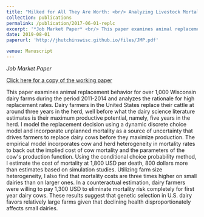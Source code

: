 ```yaml
---
title: "Milked for All They Are Worth: <br/> Analyzing Livestock Mortality Costs in a Dynamic Discrete Choice Model"
collection: publications
permalink: /publication/2017-06-01-replc
excerpt: '*Job Market Paper* <br/> This paper examines animal replacement behavior for over 1,000 Wisconsin dairy farms during the period 2011-2014 and analyzes the rationale for high replacement rates. I model the replacement decision using a dynamic discrete choice model and incorporate unplanned mortality as a source of uncertainty that drives farmers to replace dairy cows before they maximize production. Using the conditional choice probability method, I estimate the cost of mortality at 1,800 USD per death, 800 dollars more than estimates based on simulation studies. Utilizing farm size heterogeneity, I also find that mortality costs are three times higher on small dairies than on larger ones.'
date: 2019-08-01
paperurl: 'http://jhutchinswisc.github.io/files/JMP.pdf'

venue: Manuscript
---
```


*Job Market Paper*

[Click here for a copy of the working paper](http://jhutchinswisc.github.io/files/JMP.pdf)

This paper examines animal replacement behavior for over 1,000 Wisconsin dairy farms during the period 2011-2014 and analyzes the rationale for high replacement rates.
Dairy farmers in the United States replace their cattle at around three years in the herd, well before what the dairy science literature estimates is their maximum productive potential, namely, five years in the herd.
I model the replacement decision using a dynamic discrete choice model and incorporate unplanned mortality as a source of uncertainty that drives farmers to replace dairy cows before they maximize production. 
The empirical model incorporates cow and herd heterogeneity in mortality rates to back out the implied cost of cow mortality and the parameters of the cow's production function. 
Using the conditional choice probability method, I estimate the cost of mortality at 1,800 USD per death, 800 dollars more than estimates based on simulation studies.
Utilizing farm size heterogeneity, I also find that mortality costs are three times higher on small dairies than on larger ones.
In a counteractual estimation, dairy farmers were willing to pay 1,300 USD to eliminate mortality risk completely for first year dairy cows. 
These results suggest that genetic selection in U.S. dairy favors relatively large farms given that declining health disproportionately affects small dairies.